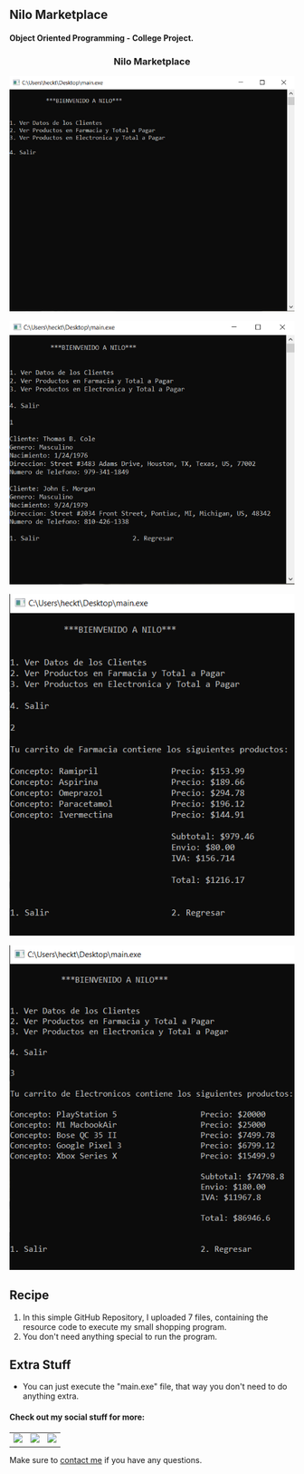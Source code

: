 ## Nilo Marketplace

#### Object Oriented Programming - College Project.

<h3 align="center">Nilo Marketplace</h3>
<p align="center"> <img src = "/Extra_Stuff/nilo1.png" width = 550> </p>
<p align="center"> <img src = "/Extra_Stuff/nilo2.png" width = 550> </p>
<p align="center"> <img src = "/Extra_Stuff/nilo3.png" width = 550> </p>
<p align="center"> <img src = "/Extra_Stuff/nilo4.png" width = 550> </p>

<h2 align="left">Recipe</h2>

1. In this simple GitHub Repository, I uploaded 7 files, containing the resource code to execute my small shopping program.
2. You don't need anything special to run the program.

<h2 align="left">Extra Stuff</h3>

- You can just execute the "main.exe" file, that way you don't need to do anything extra.

#### Check out my social stuff for more:


<table>
    <tbody>
        <tr>
            </a></td>
            <td><a href="https://www.linkedin.com/in/hibrantapia/">
            <img height="50" src="https://www.vectorlogo.zone/logos/linkedin/linkedin-ar21.svg" />
            </a></td>
            <td><a href="https://twitter.com/HibranTapia">
            <img height="50" src="https://www.vectorlogo.zone/logos/twitter/twitter-ar21.svg" />
            </a></td>
            <td><a href="https://medium.com/@hibrantapia">
            <img height="50" src="https://www.vectorlogo.zone/logos/medium/medium-ar21.svg" />
            </a></td>
        </tr>
    </tbody>
</table>

Make sure to [contact me](https://github.com/hibrantapia) if you have any questions.
